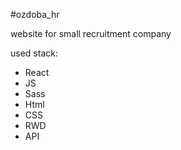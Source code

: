 
#ozdoba_hr

website for small recruitment company

used stack:

- React
- JS
- Sass
- Html
- CSS
- RWD
- API
